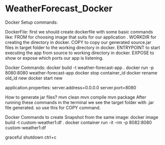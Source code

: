# WeatherForecast_Docker

Docker Setup commands:

DockerFile:
first we should create dockerfile with some basic commands like:
FROM       for choosing image that suits for our application .
WORKDIR    for creating the directory in docker.
COPY       to copy our generated source.jar files in target folder to the working directory in docker.
ENTRYPOINT to start executing the app from source to working directory in docker.
EXPOSE     to show or expose which ports our app is listening.

Docker Commands:
docker build -t weather-forecast-app .
docker run -p 8080:8080 weather-forecast-app
docker stop container_id
docker rename old_id new
docker start new


application.properties:
server.address=0.0.0.0
server.port=8080


How to generate jar files?
mvn clean
mvn compile
mvn package
After running these commands in the terminal we see the target folder with .jar file generated. so use this for COPY command.

Docker Commands to create Snapshot from the same image:
docker image build -t custom-weather1:df .
docker container run -it -rm -p 8082:8080 custom-weather1:df

 graceful shutdown ctrl+c